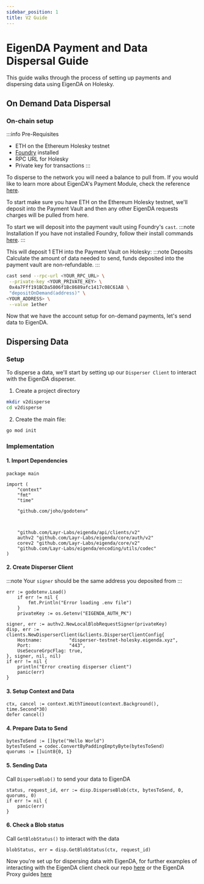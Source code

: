 ```yaml
---
sidebar_position: 1
title: V2 Guide
---
```


# EigenDA Payment and Data Dispersal Guide
This guide walks through the process of setting up payments and dispersing data using EigenDA on Holesky.

## On Demand Data Dispersal
### On-chain setup
:::info Pre-Requisites
- ETH on the Ethereum Holesky testnet
- [Foundry](https://book.getfoundry.sh/getting-started/installation) installed
- RPC URL for Holesky
- Private key for transactions
:::

To disperse to the network you will need a balance to pull from. If you would like to learn more about EigenDA's Payment Module, check the reference [here](../../../releases/payments.md).

To start make sure you have ETH on the Ethereum Holesky testnet, we'll deposit into the Payment Vault and then any other EigenDA requests charges will be pulled from here. 

To start we will deposit into the payment vault using Foundry's `cast`. 
:::note Installation
If you have not installed Foundry, follow their install commands [here](https://book.getfoundry.sh/getting-started/installation). 
:::

This will deposit 1 ETH into the Payment Vault on Holesky:
:::note Deposits
Calculate the amount of data needed to send, funds deposited into the payment vault are non-refundable.
:::

```bash
cast send --rpc-url <YOUR_RPC_URL> \
 --private-key <YOUR_PRIVATE_KEY> \
 0x4a7Fff191BCDa5806f1Bc8689afc1417c08C61AB \
 "depositOnDemand(address)" \
<YOUR_ADDRESS> \
 --value 1ether
```
Now that we have the account setup for on-demand payments, let's send data to EigenDA.

## Dispersing Data
### Setup
To disperse a data, we'll start by setting up our `Disperser Client` to interact with the EigenDA disperser.

1. Create a project directory
```bash
mkdir v2disperse
cd v2disperse
```

2. Create the main file:
```bash
go mod init
```
### Implementation
#### 1. Import Dependencies
```Golang
package main

import (
	"context"
	"fmt"
	"time"

    "github.com/joho/godotenv"

    

	"github.com/Layr-Labs/eigenda/api/clients/v2"
	authv2 "github.com/Layr-Labs/eigenda/core/auth/v2"
	corev2 "github.com/Layr-Labs/eigenda/core/v2"
	"github.com/Layr-Labs/eigenda/encoding/utils/codec"
)
``` 

#### 2. Create Disperser Client
:::note
Your `signer` should be the same address you deposited from
:::
```Golang
err := godotenv.Load()
	if err != nil {
		fmt.Println("Error loading .env file")
	}
	privateKey := os.Getenv("EIGENDA_AUTH_PK")

signer, err := authv2.NewLocalBlobRequestSigner(privateKey)
disp, err := clients.NewDisperserClient(&clients.DisperserClientConfig{
	Hostname:          "disperser-testnet-holesky.eigenda.xyz",
	Port:              "443",
	UseSecureGrpcFlag: true,
}, signer, nil, nil)
if err != nil {
	println("Error creating disperser client")
	panic(err)
}
```


#### 3. Setup Context and Data
```Golang
ctx, cancel := context.WithTimeout(context.Background(), time.Second*30)
defer cancel()
```

#### 4. Prepare Data to Send
```Golang
bytesToSend := []byte("Hello World")
bytesToSend = codec.ConvertByPaddingEmptyByte(bytesToSend)
quorums := []uint8{0, 1}
```
#### 5. Sending Data
Call `DisperseBlob()` to send your data to EigenDA
```Golang
status, request_id, err := disp.DisperseBlob(ctx, bytesToSend, 0, quorums, 0)
if err != nil {
	panic(err)
}
```

#### 6. Check a Blob status
Call `GetBlobStatus()` to interact with the data
```Golang
blobStatus, err = disp.GetBlobStatus(ctx, request_id)
```

Now you're set up for dispersing data with EigenDA, for further examples of interacting with the EigenDA client check our repo [here](https://github.com/Layr-Labs/eigenda/tree/master/api/clients/v2/examples) or the EigenDA Proxy guides [here](../../eigenda-proxy/eigenda-proxy.md)


